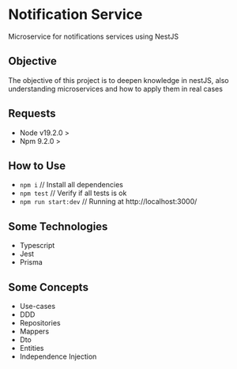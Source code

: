 # Notification Service

Microservice for notifications services using NestJS

## Objective

The objective of this project is to deepen knowledge in nestJS, also understanding microservices and how to apply them in real cases

## Requests

 - Node v19.2.0 >
 - Npm 9.2.0 >

## How to Use

  - `npm i` // Install all dependencies
  - `npm test` // Verify if all tests is ok
  - `npm run start:dev` // Running at http://localhost:3000/

## Some Technologies

 - Typescript
 - Jest
 - Prisma

## Some Concepts

 - Use-cases
 - DDD
 - Repositories
 - Mappers
 - Dto
 - Entities
 - Independence Injection
